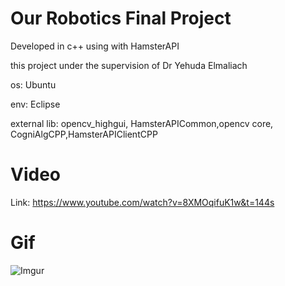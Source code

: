 # Our Robotics Final Project 
Developed in c++ using with HamsterAPI

this project under the supervision of Dr Yehuda Elmaliach

os: Ubuntu

env: Eclipse

external lib: opencv_highgui, HamsterAPICommon,opencv core, CogniAlgCPP,HamsterAPIClientCPP 

# Video
Link: https://www.youtube.com/watch?v=8XMOqifuK1w&t=144s

# Gif
![Imgur](https://media.giphy.com/media/7K6p1FcCrbarS/giphy.gif)




